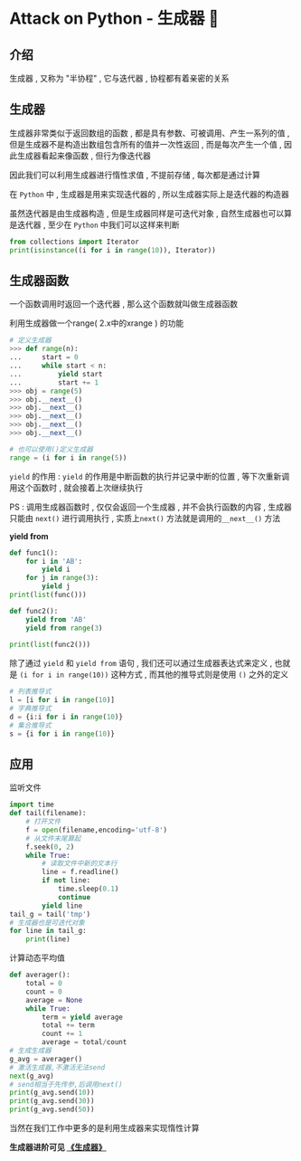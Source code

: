 #  Attack on Python - 生成器 🐍






<extoc></extoc>

## 介绍

生成器 , 又称为 "半协程" , 它与迭代器 , 协程都有着亲密的关系

## 生成器

生成器非常类似于返回数组的函数 , 都是具有参数、可被调用、产生一系列的值 , 但是生成器不是构造出数组包含所有的值并一次性返回 , 而是每次产生一个值 , 因此生成器看起来像函数 , 但行为像迭代器

因此我们可以利用生成器进行惰性求值 , 不提前存储 , 每次都是通过计算

在 `Python` 中 , 生成器是用来实现迭代器的 , 所以生成器实际上是迭代器的构造器

虽然迭代器是由生成器构造 , 但是生成器同样是可迭代对象 , 自然生成器也可以算是迭代器 , 至少在 `Python` 中我们可以这样来判断

```python
from collections import Iterator
print(isinstance((i for i in range(10)), Iterator))
```

## 生成器函数 

一个函数调用时返回一个迭代器 , 那么这个函数就叫做生成器函数

利用生成器做一个range( 2.x中的xrange ) 的功能

```python
# 定义生成器
>>> def range(n):
...		start = 0
... 	while start < n:
... 		yield start
...			start += 1
>>> obj = range(5)
>>> obj.__next__()
>>> obj.__next__()
>>> obj.__next__()
>>> obj.__next__()
>>> obj.__next__()

# 也可以使用()定义生成器
range = (i for i in range(5))
```

`yield` 的作用 :  `yield` 的作用是中断函数的执行并记录中断的位置 , 等下次重新调用这个函数时 , 就会接着上次继续执行

PS : 调用生成器函数时 , 仅仅会返回一个生成器 , 并不会执行函数的内容 , 生成器只能由 `next()`  进行调用执行 , 实质上`next()` 方法就是调用的` __next__() `  方法

**yield from**

```python
def func1():
    for i in 'AB':
        yield i
    for j in range(3):
        yield j
print(list(func()))

def func2():
    yield from 'AB'
    yield from range(3)
    
print(list(func2()))
```

除了通过 `yield` 和 `yield from` 语句 , 我们还可以通过生成器表达式来定义 , 也就是 `(i for i in range(10))` 这种方式 , 而其他的推导式则是使用 `()` 之外的定义 

```python
# 列表推导式
l = [i for i in range(10)]
# 字典推导式
d = {i:i for i in range(10)}
# 集合推导式
s = {i for i in range(10)}
```

## 应用

监听文件

```python
import time
def tail(filename):
    # 打开文件
    f = open(filename,encoding='utf-8')
    # 从文件末尾算起
    f.seek(0, 2) 
    while True:
        # 读取文件中新的文本行
        line = f.readline()  
        if not line:
            time.sleep(0.1)
            continue
        yield line
tail_g = tail('tmp')
# 生成器也是可迭代对象
for line in tail_g:
    print(line)
```

计算动态平均值

```python
def averager():
	total = 0
    count = 0
    average = None
    while True:
        term = yield average
        total += term
        count += 1
        average = total/count
# 生成生成器
g_avg = averager()
# 激活生成器,不激活无法send
next(g_avg)
# send相当于先传参,后调用next()
print(g_avg.send(10))
print(g_avg.send(30))
print(g_avg.send(50))
```

当然在我们工作中更多的是利用生成器来实现惰性计算

**生成器进阶可见 [《生成器》](https://attack-on-backend.github.io/tornado/07-%E7%94%9F%E6%88%90%E5%99%A8.html)** 
